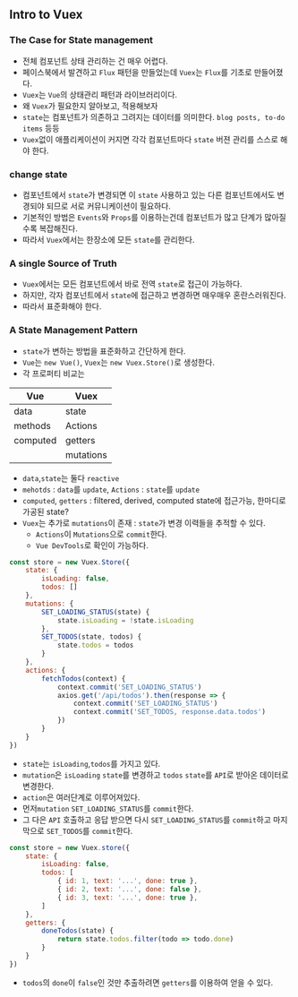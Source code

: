 ## Intro to Vuex

### The Case for State management

- 전체 컴포넌트 상태 관리하는 건 매우 어렵다.
- 페이스북에서 발견하고 `Flux` 패턴을 만들었는데 `Vuex`는 `Flux`를 기초로 만들어졌다.
- `Vuex`는 `Vue`의 상태관리 패턴과 라이브러리이다.
- 왜 `Vuex`가 필요한지 알아보고, 적용해보자
- `state`는 컴포넌트가 의존하고 그려지는 데이터를 의미한다. `blog posts, to-do items` 등등
- `Vuex`없이 애플리케이션이 커지면 각각 컴포넌트마다 `state` 버젼 관리를 스스로 해야 한다.

### change state

- 컴포넌트에서 `state`가 변경되면 이 `state` 사용하고 있는 다른 컴포넌트에서도 변경되야 되므로 서로 커뮤니케이션이 필요하다.
- 기본적인 방법은 `Events`와 `Props`를 이용하는건데 컴포넌트가 많고 단계가 많아질수록 복잡해진다.
- 따라서 `Vuex`에서는 한장소에 모든 `state`를 관리한다.

### A single Source of Truth

- `Vuex`에서는 모든 컴포넌트에서 바로 전역 `state`로 접근이 가능하다.
- 하지만, 각자 컴포넌트에서 `state`에 접근하고 변경하면 매우매우 혼란스러워진다.
- 따라서 표준화해야 한다.

### A State Management Pattern

- `state`가 변하는 방법을 표준화하고 간단하게 한다.
- `Vue`는 `new Vue()`, `Vuex`는 `new Vuex.Store()`로 생성한다.
- 각 프로퍼티 비교는

| Vue |Vuex  |
|--|--|
|data| state |
|methods| Actions |
|computed| getters |
|| mutations |

- `data`,`state`는 둘다 `reactive`
- `mehotds` : `data`를 `update`, `Actions` : `state`를 `update`
- `computed`, `getters` : filtered, derived, computed state에 접근가능, 한마디로 가공된 state?
- `Vuex`는 추가로 `mutations`이 존재 : `state`가 변경 이력들을 추적할 수 있다.
	- `Actions`이 `Mutations`으로 `commit`한다.
	- `Vue DevTools`로 확인이 가능하다.

```js
const store = new Vuex.Store({
    state: {
        isLoading: false,
        todos: []
    },
    mutations: {
        SET_LOADING_STATUS(state) {
            state.isLoading = !state.isLoading
        },
        SET_TODOS(state, todos) {
            state.todos = todos
        }
    },
    actions: {
        fetchTodos(context) {
            context.commit('SET_LOADING_STATUS')
            axios.get('/api/todos').then(response => {
                context.commit('SET_LOADING_STATUS')
                context.commit('SET_TODOS, response.data.todos')
            })
        }
    }
})
```

- `state`는 `isLoading`,`todos`를 가지고 있다.
- `mutation`은 `isLoading` `state`를 변경하고 `todos` `state`를 `API`로 받아온 데이터로 변경한다.
- `action`은 여러단계로 이루어져있다.
- 먼저`mutation`  `SET_LOADING_STATUS`를 `commit`한다.
- 그 다은 `API` 호출하고 응답 받으면 다시 `SET_LOADING_STATUS`를 `commit`하고 마지막으로 `SET_TODOS`를 `commit`한다.

```js
const store = new Vuex.store({
    state: {
        isLoading: false,
        todos: [
            { id: 1, text: '...', done: true },
            { id: 2, text: '...', done: false },
            { id: 3, text: '...', done: true },
        ]
    },
    getters: {
        doneTodos(state) {
            return state.todos.filter(todo => todo.done)
        }
    }
})
```

- `todos`의 `done`이 `false`인 것만 추출하려면 `getters`를 이용하여 얻을 수 있다.